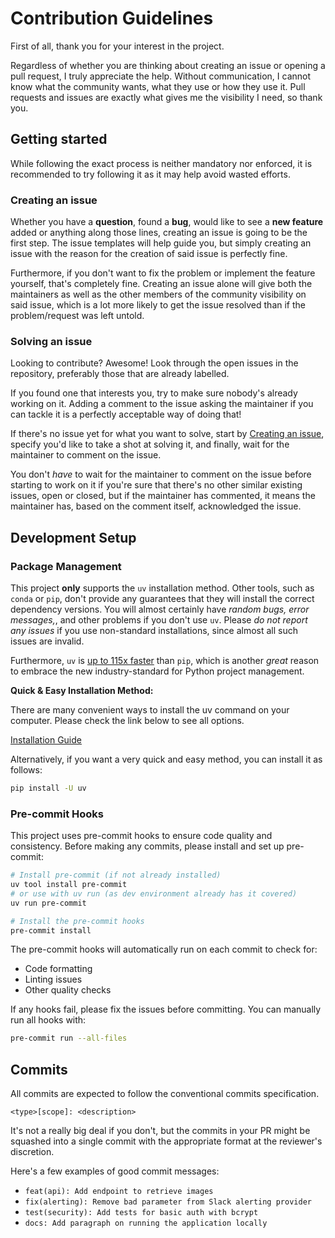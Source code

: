 # Contribution Guidelines

First of all, thank you for your interest in the project.

Regardless of whether you are thinking about creating an issue or opening a pull request, I truly appreciate the help.
Without communication, I cannot know what the community wants, what they use or how they use it.
Pull requests and issues are exactly what gives me the visibility I need, so thank you.

## Getting started

While following the exact process is neither mandatory nor enforced, it is recommended to try following it as it may help avoid wasted efforts.

### Creating an issue

Whether you have a **question**, found a **bug**, would like to see a **new feature** added or anything along those lines, creating an issue is
going to be the first step. The issue templates will help guide you, but simply creating an issue with the reason for the creation
of said issue is perfectly fine.

Furthermore, if you don't want to fix the problem or implement the feature yourself, that's completely fine.
Creating an issue alone will give both the maintainers as well as the other members of the community visibility on said issue,
which is a lot more likely to get the issue resolved than if the problem/request was left untold.

### Solving an issue

Looking to contribute? Awesome! Look through the open issues in the repository, preferably those that are already labelled.

If you found one that interests you, try to make sure nobody's already working on it.
Adding a comment to the issue asking the maintainer if you can tackle it is a perfectly acceptable way of doing that!

If there's no issue yet for what you want to solve, start by [Creating an issue](#creating-an-issue), specify
you'd like to take a shot at solving it, and finally, wait for the maintainer to comment on the issue.

You don't _have_ to wait for the maintainer to comment on the issue before starting to work on it if you're sure that there's no other
similar existing issues, open or closed, but if the maintainer has commented, it means the maintainer has, based on the comment itself,
acknowledged the issue.

## Development Setup

### Package Management

This project **only** supports the `uv` installation method. Other tools, such as `conda`
or `pip`, don't provide any guarantees that they will install the correct
dependency versions. You will almost certainly have _random bugs, error messages,_, and other problems if you don't use `uv`.
Please _do not report any issues_ if you use non-standard installations, since almost all such issues are invalid.

Furthermore, `uv` is [up to 115x faster](https://github.com/astral-sh/uv/blob/main/BENCHMARKS.md)
than `pip`, which is another _great_ reason to embrace the new industry-standard
for Python project management.

**Quick & Easy Installation Method:**

There are many convenient ways to install the uv command on your computer. Please check the link below to see all options.

[Installation Guide](https://docs.astral.sh/uv/getting-started/installation/)

Alternatively, if you want a very quick and easy method, you can install it as follows:

```bash
pip install -U uv
```

### Pre-commit Hooks

This project uses pre-commit hooks to ensure code quality and consistency. Before making any commits, please install and set up pre-commit:

```bash
# Install pre-commit (if not already installed)
uv tool install pre-commit
# or use with uv run (as dev environment already has it covered)
uv run pre-commit

# Install the pre-commit hooks
pre-commit install
```

The pre-commit hooks will automatically run on each commit to check for:
- Code formatting
- Linting issues
- Other quality checks

If any hooks fail, please fix the issues before committing. You can manually run all hooks with:

```bash
pre-commit run --all-files
```

## Commits

All commits are expected to follow the conventional commits specification.

```
<type>[scope]: <description>
```

It's not a really big deal if you don't, but the commits in your PR might be squashed into a single commit
with the appropriate format at the reviewer's discretion.

Here's a few examples of good commit messages:

- `feat(api): Add endpoint to retrieve images`
- `fix(alerting): Remove bad parameter from Slack alerting provider`
- `test(security): Add tests for basic auth with bcrypt`
- `docs: Add paragraph on running the application locally`
